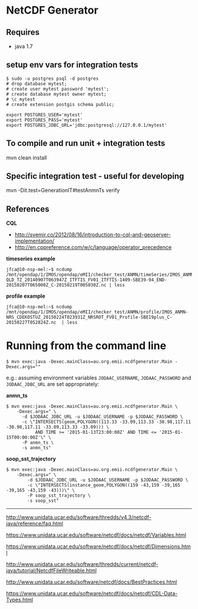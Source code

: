 # NetCDF Generator

## Requires
* java 1.7

## setup env vars for integration tests

    $ sudo -u postgres psql -d postgres
    # drop database mytest;
    # create user mytest password 'mytest';
    # create database mytest owner mytest;
    # \c mytest
    # create extension postgis schema public;

    export POSTGRES_USER='mytest'
    export POSTGRES_PASS='mytest'
    export POSTGRES_JDBC_URL='jdbc:postgresql://127.0.0.1/mytest'

## To compile and run unit + integration tests
mvn clean install

## Specific integration test - useful for developing
mvn -Dit.test=GenerationIT#testAnmnTs verify

## References

**CQL**

* http://svemir.co/2012/08/16/introduction-to-cql-and-geoserver-implementation/
* http://en.cppreference.com/w/c/language/operator_precedence


**timeseries example**

```
jfca@10-nsp-mel:~$ ncdump /mnt/opendap/1/IMOS/opendap/eMII/checker_test/ANMN/timeSeries/IMOS_ANMN-QLD_TZ_20140907T063947Z_ITFTIS_FV01_ITFTIS-1409-SBE39-94_END-20150207T065000Z_C-20150219T005030Z.nc | less
```

**profile example**

```
jfca@10-nsp-mel:~$ ncdump /mnt/opendap/1/IMOS/opendap/eMII/checker_test/ANMN/profile/IMOS_ANMN-NRS_CDEKOSTUZ_20150224T023931Z_NRSROT_FV01_Profile-SBE19plus_C-20150227T052824Z.nc  | less
```

# Running from the command line

```
$ mvn exec:java -Dexec.mainClass=au.org.emii.ncdfgenerator.Main -Dexec.args=""
```

e.g.: assuming environment variables `JODAAC_USERNAME`, `JODAAC_PASSWORD` and `JODAAC_JDBC_URL` are set appropriately:

**anmn_ts**

```
$ mvn exec:java -Dexec.mainClass=au.org.emii.ncdfgenerator.Main \
    -Dexec.args=" \
      -d $JODAAC_JDBC_URL -u $JODAAC_USERNAME -p $JODAAC_PASSWORD \
      -c \"INTERSECTS(geom,POLYGON((113.33 -33.09,113.33 -30.98,117.11 -30.98,117.11 -33.09,113.33 -33.09))) \
           AND TIME >= '2015-01-13T23:00:00Z' AND TIME <= '2015-01-15T00:00:00Z'\" \
      -P anmn_ts \
      -s anmn_ts"
```

**soop\_sst_trajectory**

```
$ mvn exec:java -Dexec.mainClass=au.org.emii.ncdfgenerator.Main \
    -Dexec.args=" \
        -d $JODAAC_JDBC_URL -u $JODAAC_USERNAME -p $JODAAC_PASSWORD \
        -c \"INTERSECTS(instance_geom,POLYGON((159 -43,159 -39,165 -39,165 -43,159 -43)))\" \
        -P soop_sst_trajectory \
        -s soop_sst"
```

----

http://www.unidata.ucar.edu/software/thredds/v4.3/netcdf-java/reference/faq.html

https://www.unidata.ucar.edu/software/netcdf/docs/netcdf/Variables.html

https://www.unidata.ucar.edu/software/netcdf/docs/netcdf/Dimensions.html

http://www.unidata.ucar.edu/software/thredds/current/netcdf-java/tutorial/NetcdfFileWriteable.html

http://www.unidata.ucar.edu/software/netcdf/docs/BestPractices.html

https://www.unidata.ucar.edu/software/netcdf/docs/netcdf/CDL-Data-Types.html
